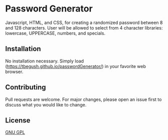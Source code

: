 # Password Generator

Javascript, HTML, and CSS, for creating a randomized password between 8 and 128 characters.  User will be allowed to select from 4 character libraries: lowercase, UPPERCASE, numbers, and specials. 

## Installation

No installation necessary.   Simply load (https://tbegush.github.io/passwordGenerator/) in your favorite web browser.

## Contributing
Pull requests are welcome. For major changes, please open an issue first to discuss what you would like to change.

## License
[GNU GPL](https://www.gnu.org/licenses/gpl-3.0.en.html)
